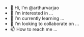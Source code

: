 - 👋 Hi, I’m @arthurvarjao
- 👀 I’m interested in ...
- 🌱 I’m currently learning ...
- 💞️ I’m looking to collaborate on ...
- 📫 How to reach me ...

<!---
arthurvarjao/arthurvarjao is a ✨ special ✨ repository because its `README.md` (this file) appears on your GitHub profile.
You can click the Preview link to take a look at your changes.
--->
